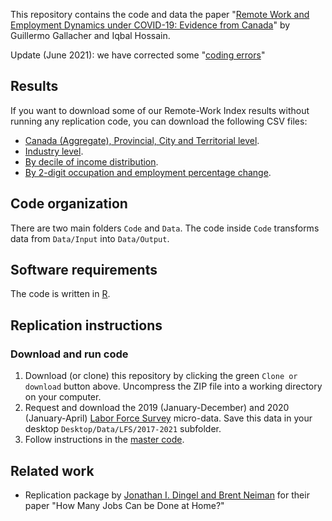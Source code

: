 This repository contains the code and data the paper "[Remote Work and Employment Dynamics under COVID-19: Evidence from Canada](https://utpjournals.press/doi/10.3138/cpp.2020-026)" by Guillermo Gallacher and Iqbal Hossain.

Update (June 2021): we have corrected some "[coding errors](https://www.utpjournals.press/doi/abs/10.3138/cpp.2020-026-corrigendum)"

## Results

If you want to download some of our Remote-Work Index results without running any replication code, you can download the following CSV files:
- [Canada (Aggregate), Provincial, City and Territorial level](Data/Output/remote_work_geographies_estimates.csv).
- [Industry level](Data/Output/NAICS_21_remote_work.csv).
- [By decile of income distribution](Data/Output/income_decile_remote_work.csv).
- [By 2-digit occupation and employment percentage change](Data/Output/NOC_40_essential_employment_variation.csv).

## Code organization

There are two main folders `Code` and `Data`. The code inside `Code` transforms data from `Data/Input` into `Data/Output`.

## Software requirements
The code is written in [R](https://www.r-project.org/).

## Replication instructions

### Download and run code
1. Download (or clone) this repository by clicking the green `Clone or download` button above.
Uncompress the ZIP file into a working directory on your computer. 
2. Request and download the 2019 (January-December) and 2020 (January-April) [Labor Force Survey](https://www.statcan.gc.ca/eng/survey/household/3701) micro-data. Save this data in your desktop `Desktop/Data/LFS/2017-2021` subfolder. 
3. Follow instructions in the [master code](Code/00_master_run.R).

## Related work
- Replication package by [Jonathan I. Dingel and Brent Neiman](https://github.com/jdingel/DingelNeiman-workathome/) for their paper "How Many Jobs Can be Done at Home?"
